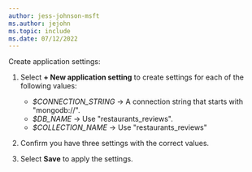 ```yaml
---
author: jess-johnson-msft
ms.author: jejohn
ms.topic: include
ms.date: 07/12/2022
---
```


Create application settings:

1. Select **+ New application setting** to create settings for each of the following values:

    * *$CONNECTION_STRING* &rarr; A connection string that starts with "mongodb://".
    * *$DB_NAME* &rarr; Use "restaurants_reviews".
    * *$COLLECTION_NAME* &rarr; Use "restaurants_reviews"
    
1. Confirm you have three settings with the correct values.

1. Select **Save** to apply the settings.



